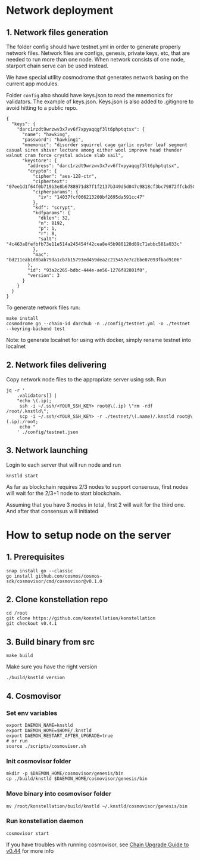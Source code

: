 # Network deployment

## 1. Network files generation
The folder config should have testnet.yml in order to generate properly network files.
Network files are configs, genesis, private keys, etc, that are needed to run more than one node. 
When network consists of one node, starport chain serve can be used instead.

We have special utility cosmodrome that generates network basing on the current app modules.

Folder `config` also should have keys.json to read the mnemonics for validators.
The example of keys.json. Keys.json is also added to .gitignore to avoid hitting to a public repo.
```
{
  "keys": {
    "darc1rzdt9wrzwv3x7vv6f7xpyaqqgf3lt6phptqtsx": {
      "name": "hawking",
      "password": "hawking1",
      "mnemonic": "disorder squirrel cage garlic oyster leaf segment casual siren shiver lecture among either wool improve head thunder walnut cram force crystal advice slab sail",
      "keystore": {
        "address": "darc1rzdt9wrzwv3x7vv6f7xpyaqqgf3lt6phptqtsx",
        "crypto": {
          "cipher": "aes-128-ctr",
          "ciphertext": "07ee1d1f64f0b719b3e8b6788971d87f1f2137b349d5d047c9818cf3bc79872ffcbd50bfbd",
          "cipherparams": {
            "iv": "14037fcf066213200bf2695da591cc47"
          },
          "kdf": "scrypt",
          "kdfparams": {
            "dklen": 32,
            "n": 8192,
            "p": 1,
            "r": 8,
            "salt": "4c463a8fefbfb73e11e514a245454f42cea8e45b980120d89c71ebbc581a033c"
          },
          "mac": "bd211eab1d8bab79da1cb7b15793ed459dea2c215457e7c2bbe07093fbad9106"
        },
        "id": "93a2c265-bdbc-444e-ae56-1276f82801f0",
        "version": 3
      }
    }
  }
}
```
To generate network files run:
```
make install
cosmodrome gn --chain-id darchub -n ./config/testnet.yml -o ./testnet --keyring-backend test
```
Note: to generate localnet for using with docker, simply rename testnet into localnet

## 2. Network files delivering
Copy network node files to the appropriate server using ssh. 
Run 
```
jq -r '
    .validators[] |
    "echo \(.ip);
     ssh -i ~/.ssh/<YOUR_SSH_KEY> root@\(.ip) \"rm -rdf /root/.knstld\";
     scp -i ~/.ssh/<YOUR_SSH_KEY> -r ./testnet/\(.name)/.knstld root@\(.ip):/root;
     echo "
    ' ./config/testnet.json
```
## 3. Network launching
Login to each server that will run node and run
```
knstld start
```
As far as blockchain requires 2/3 nodes to support consensus, 
first nodes will wait for the 2/3+1 node to start blockchain.

Assuming that you have 3 nodes in total, first 2 will wait for the third one. And after that consensus will initiated


# How to setup node on the server
## 1. Prerequisites
```
snap install go --classic
go install github.com/cosmos/cosmos-sdk/cosmovisor/cmd/cosmovisor@v0.1.0

```

## 2. Clone konstellation repo
```
cd /root
git clone https://github.com/konstellation/konstellation
git checkout v0.4.1
```

## 3. Build binary from src
```
make build
```
Make sure you have the right version
```
./build/knstld version
```

## 4. Cosmovisor

### Set env variables
```
export DAEMON_NAME=knstld
export DAEMON_HOME=$HOME/.knstld
export DAEMON_RESTART_AFTER_UPGRADE=true
# or run
source ./scripts/cosmovisor.sh
```

### Init cosmovisor folder
```
mkdir -p $DAEMON_HOME/cosmovisor/genesis/bin
cp ./build/knstld $DAEMON_HOME/cosmovisor/genesis/bin
```

### Move binary into cosmovisor folder
```
mv /root/konstellation/build/knstld ~/.knstld/cosmovisor/genesis/bin
```

### Run konstellation daemon
```
cosmovisor start
```

If you have troubles with running cosmovisor, see [Chain Upgrade Guide to v0.44](https://docs.cosmos.network/master/migrations/chain-upgrade-guide-044.html) for more info
